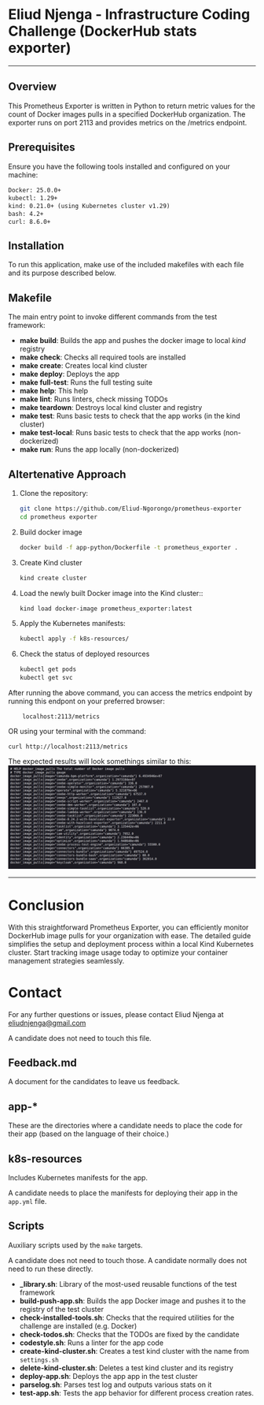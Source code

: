 # Eliud Njenga - Infrastructure Coding Challenge (DockerHub stats exporter)
---
## Overview
This Prometheus Exporter is written in Python to return metric values for the count of Docker images pulls in a specified DockerHub organization. The exporter runs on port 2113 and provides metrics on the /metrics endpoint.

## Prerequisites
Ensure you have the following tools installed and configured on your machine:

    Docker: 25.0.0+
    kubectl: 1.29+
    kind: 0.21.0+ (using Kubernetes cluster v1.29)
    bash: 4.2+
    curl: 8.6.0+

## Installation
To run this application, make use of the included makefiles with each file and its purpose described below.
## Makefile

The main entry point to invoke different commands from the test framework:

- **make build**: Builds the app and pushes the docker image to local _kind_ registry
- **make check**: Checks all required tools are installed
- **make create**: Creates local kind cluster
- **make deploy**: Deploys the app
- **make full-test**: Runs the full testing suite
- **make help**: This help
- **make lint**: Runs linters, check missing TODOs
- **make teardown**: Destroys local kind cluster and registry
- **make test**: Runs basic tests to check that the app works (in the kind cluster)
- **make test-local**: Runs basic tests to check that the app works (non-dockerized)
- **make run**: Runs the app locally (non-dockerized)

## Altertenative Approach

1. Clone the repository:
   ``` bash
   git clone https://github.com/Eliud-Ngorongo/prometheus-exporter
   cd prometheus exporter
   ```
2. Build docker image

   ```bash
   docker build -f app-python/Dockerfile -t prometheus_exporter .
   ```
3. Create Kind cluster
   ```bash
   kind create cluster
   ```
4. Load the newly built Docker image into the Kind cluster::
   ``` bash
   kind load docker-image prometheus_exporter:latest
   ```
5. Apply the Kubernetes manifests:
   ``` bash
   kubectl apply -f k8s-resources/
   ```
6. Check the status of deployed resources
   ```bash
   kubectl get pods
   kubectl get svc
   ```


After running the above command, you can access the metrics endpoint by running this endpont on your preferred browser:
```
    localhost:2113/metrics
``` 
 OR using your terminal with the command:
 ``` 
 curl http://localhost:2113/metrics
```
 The expected results will look somethings similar to this:
 ![Diagram of the Prometheus Exporter](app-python/images/prometheus_exporter.png)


---
# Conclusion

With this straightforward Prometheus Exporter, you can efficiently monitor DockerHub image pulls for your organization with ease. The detailed guide simplifies the setup and deployment process within a local Kind Kubernetes cluster. Start tracking image usage today to optimize your container management strategies seamlessly.

# Contact
For any further questions or issues, please contact Eliud Njenga at eliudnjenga@gmail.com


A candidate does not need to touch this file.

## Feedback.md

A document for the candidates to leave us feedback.

## app-*

These are the directories where a candidate needs to place the code for their app 
(based on the language of their choice.)

## k8s-resources

Includes Kubernetes manifests for the app.

A candidate needs to place the manifests for deploying their app in the `app.yml` file.

## Scripts

Auxiliary scripts used by the `make` targets.

A candidate does not need to touch those.
A candidate normally does not need to run these directly.

- **_library.sh**: Library of the most-used reusable functions of the test framework
- **build-push-app.sh**: Builds the app Docker image and pushes it to the registry of the test cluster
- **check-installed-tools.sh**: Checks that the required utilities for the challenge are installed (e.g. Docker)
- **check-todos.sh**: Checks that the TODOs are fixed by the candidate
- **codestyle.sh**: Runs a linter for the app code
- **create-kind-cluster.sh**: Creates a test kind cluster with the name from `settings.sh`
- **delete-kind-cluster.sh**: Deletes a test kind cluster and its registry
- **deploy-app.sh**: Deploys the app app in the test cluster
- **parselog.sh**: Parses test log and outputs various stats on it
- **test-app.sh**: Tests the app behavior for different process creation rates.
